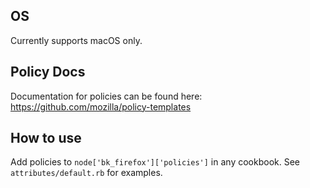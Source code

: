 ## OS
Currently supports macOS only.

## Policy Docs
Documentation for policies can be found here: https://github.com/mozilla/policy-templates

## How to use
Add policies to `node['bk_firefox']['policies']` in any cookbook. See `attributes/default.rb` for examples.
